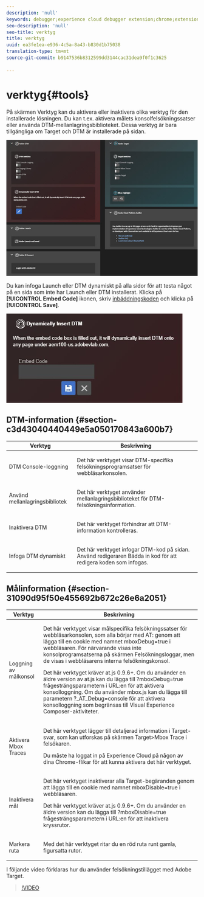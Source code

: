 ```yaml
---
description: 'null'
keywords: debugger;experience cloud debugger extension;chrome;extension;tools;dtm;target
seo-description: 'null'
seo-title: verktyg
title: verktyg
uuid: ea3fe1ea-e936-4c5a-8a43-b830d1b75038
translation-type: tm+mt
source-git-commit: b9147536b8312599dd3144cac31dea9f0f1c3625

---
```



# verktyg{#tools}

På skärmen Verktyg kan du aktivera eller inaktivera olika verktyg för den installerade lösningen. Du kan t.ex. aktivera målets konsolfelsökningssatser eller använda DTM-mellanlagringsbiblioteket. Dessa verktyg är bara tillgängliga om Target och DTM är installerade på sidan.

![](assets/tools.jpg)

Du kan infoga Launch eller DTM dynamiskt på alla sidor för att testa något på en sida som inte har Launch eller DTM installerat. Klicka på **[!UICONTROL Embed Code]** ikonen, skriv [inbäddningskoden](https://experiencecloud.adobe.com/resources/help/en_US/dtm/deployment.html) och klicka på **[!UICONTROL Save]**.

![](assets/tools-embedcode.jpg)

## DTM-information {#section-c3d43040440449e5a050170843a600b7}

<table id="table_04625C3319134E169A35DB74C1D1FB31"> 
 <thead> 
  <tr> 
   <th colname="col1" class="entry"> Verktyg </th> 
   <th colname="col2" class="entry"> Beskrivning </th> 
  </tr>
 </thead>
 <tbody> 
  <tr> 
   <td colname="col1"> <p> DTM Console-loggning </p> </td> 
   <td colname="col2"> <p>Det här verktyget visar DTM-specifika felsökningsprogramsatser för webbläsarkonsolen. </p> </td> 
  </tr> 
  <tr> 
   <td colname="col1"> <p>Använd mellanlagringsbibliotek </p> </td> 
   <td colname="col2"> <p>Det här verktyget använder mellanlagringsbiblioteket för DTM-felsökningsinformation. </p> </td> 
  </tr> 
  <tr> 
   <td colname="col1"> <p>Inaktivera DTM </p> </td> 
   <td colname="col2"> <p>Det här verktyget förhindrar att DTM-information kontrolleras. </p> </td> 
  </tr> 
  <tr> 
   <td colname="col1"> <p> Infoga DTM dynamiskt </p> </td> 
   <td colname="col2"> <p> Det här verktyget infogar DTM-kod på sidan. Använd redigeraren Bädda in kod för att redigera koden som infogas. </p> </td> 
  </tr> 
 </tbody> 
</table>

## Målinformation {#section-31090d95f50e455692b672c26e6a2051}

<table id="table_A71D269B49F4417599EBACA44D5CCF4F"> 
 <thead> 
  <tr> 
   <th colname="col1" class="entry"> Verktyg </th> 
   <th colname="col2" class="entry"> Beskrivning </th> 
  </tr>
 </thead>
 <tbody> 
  <tr> 
   <td colname="col1"> <p>Loggning av målkonsol </p> </td> 
   <td colname="col2"> <p>Det här verktyget visar målspecifika felsökningssatser för webbläsarkonsolen, som alla börjar med <span class="codeph"> AT:</span> genom att lägga till en cookie med namnet <span class="codeph"> mboxDebug=true</span> i webbläsaren. För närvarande visas inte konsolprogramsatserna på skärmen Felsökningsloggar, men de visas i webbläsarens interna felsökningskonsol. </p> <p> Det här verktyget kräver at.js 0.9.6+. Om du använder en äldre version av at.js kan du lägga till <span class="codeph"> ?mboxDebug=true</span> frågesträngsparametern i URL:en för att aktivera konsolloggning. Om du använder mbox.js kan du lägga till parametern <span class="codeph"> ?_AT_Debug=console</span> för att aktivera konsolloggning som begränsas till Visual Experience Composer-aktiviteter. </p> </td> 
  </tr> 
  <tr> 
   <td colname="col1"> <p> Aktivera Mbox Traces </p> </td> 
   <td colname="col2"> <p>Det här verktyget lägger till detaljerad information i Target-svar, som kan utforskas på skärmen <span class="uicontrol"> Target&gt;Mbox Trace</span> i felsökaren. </p> <p> Du måste ha loggat in på Experience Cloud på någon av dina Chrome-flikar för att kunna aktivera det här verktyget. </p> </td> 
  </tr> 
  <tr> 
   <td colname="col1"> <p>Inaktivera mål </p> </td> 
   <td colname="col2"> <p>Det här verktyget inaktiverar alla Target-begäranden genom att lägga till en cookie med namnet <span class="codeph"> mboxDisable=true</span> i webbläsaren. </p> <p> Det här verktyget kräver at.js 0.9.6+. Om du använder en äldre version kan du lägga till <span class="codeph"> ?mboxDisable=true </span>frågesträngsparametern i URL:en för att inaktivera kryssrutor. </p> </td> 
  </tr> 
  <tr> 
   <td colname="col1"> <p> Markera ruta </p> </td> 
   <td colname="col2"> <p> Med det här verktyget ritar du en röd ruta runt gamla, figursatta rutor. </p> </td> 
  </tr> 
 </tbody> 
</table>

I följande video förklaras hur du använder felsökningstillägget med Adobe Target.

>[!VIDEO](https://video.tv.adobe.com/v/23115t2/)
